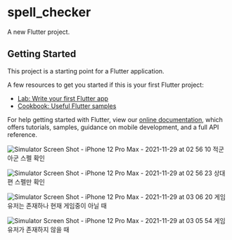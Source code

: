 # spell_checker

A new Flutter project.

## Getting Started

This project is a starting point for a Flutter application.

A few resources to get you started if this is your first Flutter project:

- [Lab: Write your first Flutter app](https://flutter.dev/docs/get-started/codelab)
- [Cookbook: Useful Flutter samples](https://flutter.dev/docs/cookbook)

For help getting started with Flutter, view our
[online documentation](https://flutter.dev/docs), which offers tutorials,
samples, guidance on mobile development, and a full API reference.

![Simulator Screen Shot - iPhone 12 Pro Max - 2021-11-29 at 02 56 10](https://user-images.githubusercontent.com/88092102/143862697-88189c72-d9dc-48df-ba71-0c2663586e81.png)
적군 아군 스펠 확인


![Simulator Screen Shot - iPhone 12 Pro Max - 2021-11-29 at 02 56 23](https://user-images.githubusercontent.com/88092102/143862743-6c534c20-1a0a-4d65-ac66-feb12cb62b57.png)
상대편 스펠만 확인 


![Simulator Screen Shot - iPhone 12 Pro Max - 2021-11-29 at 03 06 20](https://user-images.githubusercontent.com/88092102/143862005-b5795c08-2da9-4dcc-beb1-f6d77c336ca8.png)
게임 유저는 존재하나 현재 게임중이 아닐 때 



![Simulator Screen Shot - iPhone 12 Pro Max - 2021-11-29 at 03 05 54](https://user-images.githubusercontent.com/88092102/143862013-92f3eeec-7e0e-4e0b-924f-914a101b7108.png)
게임 유저가 존재하지 않을 때
